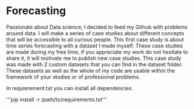 # Forecasting
Passionate about Data science, I decided to feed my Github with problems around data. I will make a series of case studies about different concepts that will be accessible to all curious people. This first case study is about time series forecasting with a dataset I made myself. These case studies are made during my free time, if you appreciate my work do not hesitate to share it, it will motivate me to publish new case studies.
This case study was made with 2 custom datasets that you can find in the dataset folder. These datasets as well as the whole of my code are usable within the framework of your studies or of professional problems.

In requierement.txt you can install all dependencies.

'''pip install -r /path/to/requirements.txt'''
